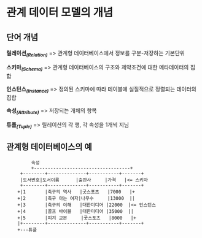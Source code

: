 # 관계 데이터 모델의 개념

## 단어 개념

**릴레이션<sub>_(Relation)_</sub>**     =>  관계형 데이터베이스에서 정보를 구분-저장하는 기본단위

**스키마<sub>_(Schema)_</sub>**         =>  관계형 데이터베이스의 구조와 제약조건에 대한 메타데이터의 집합

**인스턴스<sub>_(Instance)_</sub>**     =>  정의된 스키마에 따라 테이블에 실질적으로 정렬되는 데이터의 집합

**속성<sub>_(Attribute)_</sub>**        =>  저장되는 개체의 항목

**튜플<sub>_(Tuple)_</sub>**            =>  릴레이션의 각 행, 각 속성을 1개씩 지님

## 관계형 데이터베이스의 예

```
         속성
         +-----------------------------------+
     +--------+--------------+-----------+-------+
     |도서번호|도서이름      |출판사     |가격   |<= 스키마
     +--------+--------------+-----------+-------+
    +|1       |축구의 역사   |굿스포츠   |7000   |+
    +|2       |축구 아는 여자|나무수     |13000  ||
    +|3       |축구의 이해   |대한미디어 |22000  |<= 인스턴스
    +|4       |골프 바이블   |대한미디어 |35000  ||
    +|5       |피겨 교본     |굿스포츠   |8000   |+
    |+--------+--------------+-----------+-------+
    +---튜플
```







